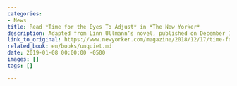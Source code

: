 ```yaml
---
categories:
- News
title: Read *Time for the Eyes To Adjust* in *The New Yorker*
description: Adapted from Linn Ullmann’s novel, published on December 10th 2018
link_to_original: https://www.newyorker.com/magazine/2018/12/17/time-for-the-eyes-to-adjust
related_book: en/books/unquiet.md
date: 2019-01-08 00:00:00 -0500
images: []
tags: []

---
```

